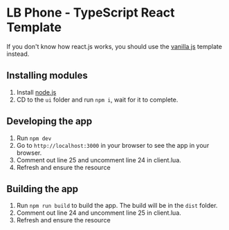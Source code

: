 # LB Phone - TypeScript React Template

If you don't know how react.js works, you should use the [vanilla js](https://github.com/lbphone/lb-phone-app-template/tree/main/vanilla-js) template instead.

## Installing modules

1. Install [node.js](https://nodejs.org/en/download)
2. CD to the `ui` folder and run `npm i`, wait for it to complete.

## Developing the app

1. Run `npm dev`
2. Go to `http://localhost:3000` in your browser to see the app in your browser.
3. Comment out line 25 and uncomment line 24 in client.lua.
4. Refresh and ensure the resource

## Building the app

1. Run `npm run build` to build the app. The build will be in the `dist` folder.
2. Comment out line 24 and uncomment line 25 in client.lua.
3. Refresh and ensure the resource
